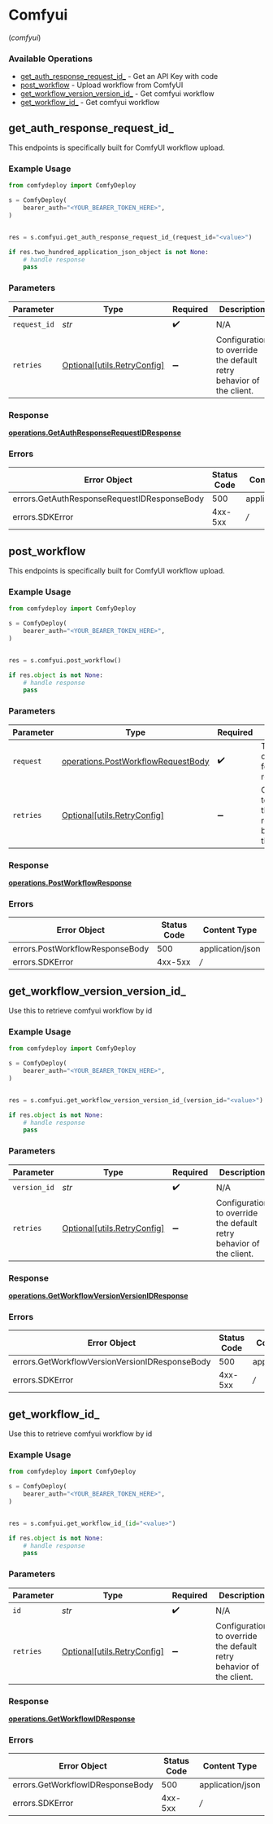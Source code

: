 # Comfyui
(*comfyui*)

### Available Operations

* [get_auth_response_request_id_](#get_auth_response_request_id_) - Get an API Key with code
* [post_workflow](#post_workflow) - Upload workflow from ComfyUI
* [get_workflow_version_version_id_](#get_workflow_version_version_id_) - Get comfyui workflow
* [get_workflow_id_](#get_workflow_id_) - Get comfyui workflow

## get_auth_response_request_id_

This endpoints is specifically built for ComfyUI workflow upload.

### Example Usage

```python
from comfydeploy import ComfyDeploy

s = ComfyDeploy(
    bearer_auth="<YOUR_BEARER_TOKEN_HERE>",
)


res = s.comfyui.get_auth_response_request_id_(request_id="<value>")

if res.two_hundred_application_json_object is not None:
    # handle response
    pass

```

### Parameters

| Parameter                                                           | Type                                                                | Required                                                            | Description                                                         |
| ------------------------------------------------------------------- | ------------------------------------------------------------------- | ------------------------------------------------------------------- | ------------------------------------------------------------------- |
| `request_id`                                                        | *str*                                                               | :heavy_check_mark:                                                  | N/A                                                                 |
| `retries`                                                           | [Optional[utils.RetryConfig]](../../models/utils/retryconfig.md)    | :heavy_minus_sign:                                                  | Configuration to override the default retry behavior of the client. |


### Response

**[operations.GetAuthResponseRequestIDResponse](../../models/operations/getauthresponserequestidresponse.md)**
### Errors

| Error Object                                | Status Code                                 | Content Type                                |
| ------------------------------------------- | ------------------------------------------- | ------------------------------------------- |
| errors.GetAuthResponseRequestIDResponseBody | 500                                         | application/json                            |
| errors.SDKError                             | 4xx-5xx                                     | */*                                         |

## post_workflow

This endpoints is specifically built for ComfyUI workflow upload.

### Example Usage

```python
from comfydeploy import ComfyDeploy

s = ComfyDeploy(
    bearer_auth="<YOUR_BEARER_TOKEN_HERE>",
)


res = s.comfyui.post_workflow()

if res.object is not None:
    # handle response
    pass

```

### Parameters

| Parameter                                                                                | Type                                                                                     | Required                                                                                 | Description                                                                              |
| ---------------------------------------------------------------------------------------- | ---------------------------------------------------------------------------------------- | ---------------------------------------------------------------------------------------- | ---------------------------------------------------------------------------------------- |
| `request`                                                                                | [operations.PostWorkflowRequestBody](../../models/operations/postworkflowrequestbody.md) | :heavy_check_mark:                                                                       | The request object to use for the request.                                               |
| `retries`                                                                                | [Optional[utils.RetryConfig]](../../models/utils/retryconfig.md)                         | :heavy_minus_sign:                                                                       | Configuration to override the default retry behavior of the client.                      |


### Response

**[operations.PostWorkflowResponse](../../models/operations/postworkflowresponse.md)**
### Errors

| Error Object                    | Status Code                     | Content Type                    |
| ------------------------------- | ------------------------------- | ------------------------------- |
| errors.PostWorkflowResponseBody | 500                             | application/json                |
| errors.SDKError                 | 4xx-5xx                         | */*                             |

## get_workflow_version_version_id_

Use this to retrieve comfyui workflow by id

### Example Usage

```python
from comfydeploy import ComfyDeploy

s = ComfyDeploy(
    bearer_auth="<YOUR_BEARER_TOKEN_HERE>",
)


res = s.comfyui.get_workflow_version_version_id_(version_id="<value>")

if res.object is not None:
    # handle response
    pass

```

### Parameters

| Parameter                                                           | Type                                                                | Required                                                            | Description                                                         |
| ------------------------------------------------------------------- | ------------------------------------------------------------------- | ------------------------------------------------------------------- | ------------------------------------------------------------------- |
| `version_id`                                                        | *str*                                                               | :heavy_check_mark:                                                  | N/A                                                                 |
| `retries`                                                           | [Optional[utils.RetryConfig]](../../models/utils/retryconfig.md)    | :heavy_minus_sign:                                                  | Configuration to override the default retry behavior of the client. |


### Response

**[operations.GetWorkflowVersionVersionIDResponse](../../models/operations/getworkflowversionversionidresponse.md)**
### Errors

| Error Object                                   | Status Code                                    | Content Type                                   |
| ---------------------------------------------- | ---------------------------------------------- | ---------------------------------------------- |
| errors.GetWorkflowVersionVersionIDResponseBody | 500                                            | application/json                               |
| errors.SDKError                                | 4xx-5xx                                        | */*                                            |

## get_workflow_id_

Use this to retrieve comfyui workflow by id

### Example Usage

```python
from comfydeploy import ComfyDeploy

s = ComfyDeploy(
    bearer_auth="<YOUR_BEARER_TOKEN_HERE>",
)


res = s.comfyui.get_workflow_id_(id="<value>")

if res.object is not None:
    # handle response
    pass

```

### Parameters

| Parameter                                                           | Type                                                                | Required                                                            | Description                                                         |
| ------------------------------------------------------------------- | ------------------------------------------------------------------- | ------------------------------------------------------------------- | ------------------------------------------------------------------- |
| `id`                                                                | *str*                                                               | :heavy_check_mark:                                                  | N/A                                                                 |
| `retries`                                                           | [Optional[utils.RetryConfig]](../../models/utils/retryconfig.md)    | :heavy_minus_sign:                                                  | Configuration to override the default retry behavior of the client. |


### Response

**[operations.GetWorkflowIDResponse](../../models/operations/getworkflowidresponse.md)**
### Errors

| Error Object                     | Status Code                      | Content Type                     |
| -------------------------------- | -------------------------------- | -------------------------------- |
| errors.GetWorkflowIDResponseBody | 500                              | application/json                 |
| errors.SDKError                  | 4xx-5xx                          | */*                              |
